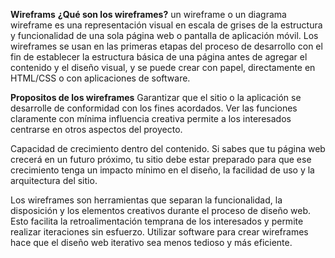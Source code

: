 **Wireframs**
**¿Qué son los wireframes?**
un wireframe o un diagrama wireframe es una representación visual en escala de grises de la estructura y funcionalidad de una sola página web o pantalla de aplicación móvil.
Los wireframes se usan en las primeras etapas del proceso de desarrollo con el fin de establecer la estructura básica de una página antes de agregar el contenido y el diseño visual, y se puede crear con papel, directamente en HTML/CSS o con aplicaciones de software. 

**Propositos de los wireframes**
Garantizar que el sitio o la aplicación se desarrolle de conformidad con los fines acordados. Ver las funciones claramente con mínima influencia creativa permite a los interesados centrarse en otros aspectos del proyecto.

Capacidad de crecimiento dentro del contenido. Si sabes que tu página web crecerá en un futuro próximo, tu sitio debe estar preparado para que ese crecimiento tenga un impacto mínimo en el diseño, la facilidad de uso y la arquitectura del sitio.

Los wireframes son herramientas que separan la funcionalidad, la disposición y los elementos creativos durante el proceso de diseño web. Esto facilita la retroalimentación temprana de los interesados y permite realizar iteraciones sin esfuerzo.
Utilizar software para crear wireframes hace que el diseño web iterativo sea menos tedioso y más eficiente.




